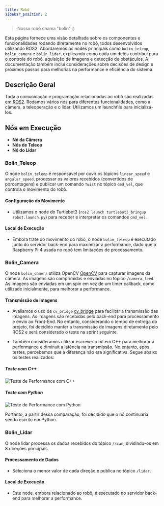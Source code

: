 ```yaml
---
title: Robô
sidebar_position: 2
---
```


> Nosso robô chama "bolin" :)

Esta página fornece uma visão detalhada sobre os componentes e funcionalidades rodando diretamente no robô, todos desenvolvidos utilizando ROS2. Abordaremos os nodes principais como `bolin_teleop`, `bolin_camera` e `bolin_lidar`, explicando como cada um deles contribui para o controle do robô, aquisição de imagens e detecção de obstáculos. A documentação também inclui considerações sobre decisões de design e próximos passos para melhorias na performance e eficiência do sistema.

## Descrição Geral

Toda a comunicação e programação relacionadas ao robô são realizadas em [ROS2](https://index.ros.org/doc/ros2/). Rodamos vários nós para diferentes funcionalidades, como a câmera, a teleoperação e o lidar. Utilizamos um launchfile para inicializá-los.

## Nós em Execução

- **Nó da Câmera**
- **Nós de Teleop**
- **Nó do Lidar**

### Bolin_Teleop

O node `bolin_teleop` é responsável por ouvir os tópicos `linear_speed` e `angular_speed`, processar os valores recebidos (convertidos de porcentagens) e publicar um comando `Twist` no tópico `cmd_vel`, que controla o movimento do robô.

#### Configuração do Movimento

- Utilizamos o node do Turtlebot3 (`ros2 launch turtlebot3_bringup robot.launch.py`) para receber e interpretar os comandos `cmd_vel`.

#### Local de Execução

- Embora trate do movimento do robô, o node `bolin_teleop` é executado junto do servidor back-end para maximizar a performance, dado que a Raspberry Pi 4 usada no robô tem limitações de processamento.

### Bolin_Camera

O node `bolin_camera` utiliza OpenCV [OpenCV](https://opencv.org/) para capturar imagens da câmera. As imagens são comprimidas e enviadas no tópico `/camera_feed`. As imagens são enviadas em um spin em vez de um timer callback, como utilizado inicialmente, para melhorar a performance.

#### Transmissão de Imagens

- Avaliamos o uso de `cv_bridge` [cv_bridge](https://wiki.ros.org/cv_bridge) para facilitar a transmissão das imagens. As imagens são recebidas pelo back-end para processamento e envio ao Front-End. No entanto, considerando o tempo de entrega do projeto, foi decidido manter a transmissão de imagens diretamente pelo ROS2 e será considerado o teste na sprint seguinte.

- Também consideramos utilizar escrever o nó em C++ para melhorar a performance e diminuit a latência na transmissão. No entanto, após testes, percebemos que a diferença não era significativa. Segue abaixo os testes realizados:

##### Teste com C++
![Teste de Performance com C++](/img/teste_camera_cpp.jpeg)

##### Teste com Python
![Teste de Performance com Python](/img/teste_camera_python.jpeg)

Portanto, a partir dessa comparação, foi decidido que o nó continuaria sendo escrito em Python.

### Bolin_Lidar

O node lidar processa os dados recebidos do tópico `/scan`, dividindo-os em 8 direções principais.

<!-- Aqui vai uma imagem demonstrando quais são -->

#### Processamento de Dados

- Seleciona o menor valor de cada direção e publica no tópico `/lidar`.

#### Local de Execução

- Este node, embora relacionado ao robô, é executado no servidor back-end para melhorar a performance.

